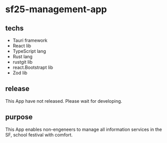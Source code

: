 # sf25-management-app

## techs
- Tauri framework
- React lib
- TypeScript lang
- Rust lang
- rustgit lib
- react.Bootstrapt lib
- Zod lib

## release
This App have not released. Please wait for developing.

## purpose
This App enables non-engeneers to manage all information services in the SF, school festival with comfort.
